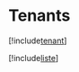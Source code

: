 # Tenants

[!include[tenant](tenants.tenant.autogen.md)]

[!include[liste](tenants.liste.autogen.md)]











































































































